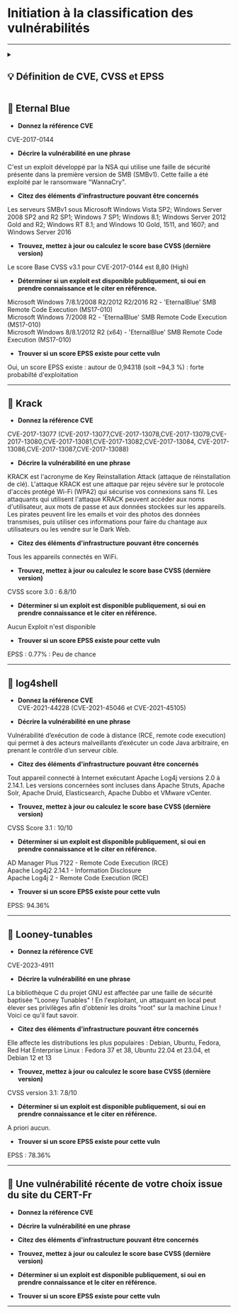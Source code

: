 
# Initiation à la classification des vulnérabilités
---

<details>
  <summary><h2>💡 Définition de CVE, CVSS et EPSS</h2></summary>  
  
🧩 **CVE – Common Vulnerabilities and Exposures**

Identifiant unique attribué à une faille de sécurité connue.  
Chaque CVE correspond à une vulnérabilité précise, répertoriée publiquement (ex. : CVE-2017-0144).  
→ But : permettre de parler de la même faille partout dans le monde.

⚙️ **CVSS – Common Vulnerability Scoring System**

Système de notation standardisé qui évalue la gravité technique d’une vulnérabilité.  
Score de 0 à 10, basé sur la facilité d’exploitation et l’impact (confidentialité, intégrité, disponibilité).  
→ But : mesurer à quel point une faille est dangereuse.  

📈 **EPSS – Exploit Prediction Scoring System**

Indicateur de probabilité qu’une vulnérabilité soit exploitée dans la nature.  
Score de 0 à 1 (ou 0 % à 100 %), calculé à partir de données réelles d’exploitation et de modèles statistiques.  
→ But : estimer le risque qu’une faille soit effectivement attaquée.  

</details>

## 🔷 Eternal Blue

* **Donnez la référence CVE**  

CVE-2017-0144  


* **Décrire la vulnérabilité en une phrase**  
  
C'est un exploit développé par la NSA qui utilise une faille de sécurité présente dans la première version de SMB (SMBv1). Cette faille a été exploité par le ransomware "WannaCry".  


* **Citez des éléments d'infrastructure pouvant être concernés**  

Les serveurs SMBv1 sous Microsoft Windows Vista SP2; Windows Server 2008 SP2 and R2 SP1; Windows 7 SP1; Windows 8.1; Windows Server 2012 Gold and R2; Windows RT 8.1; and Windows 10 Gold, 1511, and 1607; and Windows Server 2016  

* **Trouvez, mettez à jour ou calculez le score base CVSS (dernière version)**  
  
Le score Base CVSS v3.1 pour CVE-2017-0144 est 8,80 (High)  

* **Déterminer si un exploit est disponible publiquement, si oui en prendre connaissance et le citer en référence.**  

Microsoft Windows 7/8.1/2008 R2/2012 R2/2016 R2 - 'EternalBlue' SMB Remote Code Execution (MS17-010)  
Microsoft Windows 7/2008 R2 - 'EternalBlue' SMB Remote Code Execution (MS17-010)  
Microsoft Windows 8/8.1/2012 R2 (x64) - 'EternalBlue' SMB Remote Code Execution (MS17-010)  


* **Trouver si un score EPSS existe pour cette vuln**  

Oui, un score EPSS existe : autour de 0,94318 (soit ~94,3 %) : forte probabilté d'exploitation  


---

## 🔷 Krack

* **Donnez la référence CVE**

CVE-2017-13077 (CVE-2017-13077,CVE-2017-13078,CVE-2017-13079,CVE-2017-13080,CVE-2017-13081,CVE-2017-13082,CVE-2017-13084, CVE-2017-13086,CVE-2017-13087,CVE-2017-13088)

* **Décrire la vulnérabilité en une phrase**

KRACK est l'acronyme de Key Reinstallation Attack (attaque de réinstallation de clé). L'attaque KRACK est une attaque par rejeu sévère sur le protocole d'accès protégé Wi-Fi (WPA2) qui sécurise vos connexions sans fil.
Les attaquants qui utilisent l'attaque KRACK peuvent accéder aux noms d'utilisateur, aux mots de passe et aux données stockées sur les appareils. Les pirates peuvent lire les emails et voir des photos des données transmises, puis utiliser ces informations pour faire du chantage aux utilisateurs ou les vendre sur le Dark Web.  

* **Citez des éléments d'infrastructure pouvant être concernés**

Tous les appareils connectés en WiFi.  

* **Trouvez, mettez à jour ou calculez le score base CVSS (dernière version)**

CVSS score 3.0 : 6.8/10  

* **Déterminer si un exploit est disponible publiquement, si oui en prendre connaissance et le citer en référence.**

Aucun Exploit n'est disponible

* **Trouver si un score EPSS existe pour cette vuln**

EPSS : 0.77% : Peu de chance

---

## 🔷 log4shell

* **Donnez la référence CVE**  
CVE-2021-44228 (CVE-2021-45046 et CVE-2021-45105) 

* **Décrire la vulnérabilité en une phrase**  

Vulnérabilité d’exécution de code à distance (RCE, remote code execution) qui permet à des acteurs malveillants d’exécuter un code Java arbitraire, en prenant le contrôle d’un serveur cible.  

* **Citez des éléments d'infrastructure pouvant être concernés**  

Tout appareil connecté à Internet exécutant Apache Log4j versions 2.0 à 2.14.1. Les versions concernées sont incluses dans Apache Struts, Apache Solr, Apache Druid, Elasticsearch, Apache Dubbo et VMware vCenter.  


* **Trouvez, mettez à jour ou calculez le score base CVSS (dernière version)**  
  
CVSS Score 3.1 : 10/10  

* **Déterminer si un exploit est disponible publiquement, si oui en prendre connaissance et le citer en référence.**  

AD Manager Plus 7122 - Remote Code Execution (RCE)  
Apache Log4j2 2.14.1 - Information Disclosure  
Apache Log4j 2 - Remote Code Execution (RCE)  

* **Trouver si un score EPSS existe pour cette vuln**  
  
EPSS: 94.36%  

---

## 🔷 Looney-tunables

* **Donnez la référence CVE**  
  
CVE-2023-4911  

* **Décrire la vulnérabilité en une phrase**  
  
La bibliothèque C du projet GNU est affectée par une faille de sécurité baptisée "Looney Tunables" ! En l'exploitant, un attaquant en local peut élever ses privilèges afin d'obtenir les droits "root" sur la machine Linux ! Voici ce qu'il faut savoir.  

* **Citez des éléments d'infrastructure pouvant être concernés**  
  
Elle affecte les distributions les plus populaires : Debian, Ubuntu, Fedora, Red Hat Enterprise Linux : Fedora 37 et 38, Ubuntu 22.04 et 23.04, et Debian 12 et 13  

* **Trouvez, mettez à jour ou calculez le score base CVSS (dernière version)**  
  
CVSS version 3.1: 7.8/10  

* **Déterminer si un exploit est disponible publiquement, si oui en prendre connaissance et le citer en référence.**

A priori aucun.  

* **Trouver si un score EPSS existe pour cette vuln**
  
EPSS : 78.36%   

---


## 🔷 Une vulnérabilité récente de votre choix issue du site du CERT-Fr

* **Donnez la référence CVE**

* **Décrire la vulnérabilité en une phrase**

* **Citez des éléments d'infrastructure pouvant être concernés**

* **Trouvez, mettez à jour ou calculez le score base CVSS (dernière version)**

* **Déterminer si un exploit est disponible publiquement, si oui en prendre connaissance et le citer en référence.**

* **Trouver si un score EPSS existe pour cette vuln**

---

